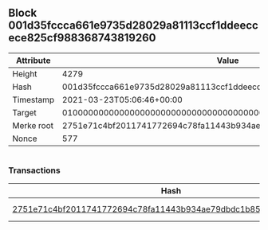 ## Block 001d35fccca661e9735d28029a81113ccf1ddeeccece825cf988368743819260

Attribute | Value
--- | ---
Height | 4279
Hash | 001d35fccca661e9735d28029a81113ccf1ddeeccece825cf988368743819260
Timestamp | 2021-03-23T05:06:46+00:00
Target | 0100000000000000000000000000000000000000000000000000000000000000
Merke root | 2751e71c4bf2011741772694c78fa11443b934ae79dbdc1b85d01bc30d77aba8
Nonce | 577

```

```

### Transactions

Hash | Amount
--- | ---
[2751e71c4bf2011741772694c78fa11443b934ae79dbdc1b85d01bc30d77aba8](2751e71c4bf2011741772694c78fa11443b934ae79dbdc1b85d01bc30d77aba8.md) | 10.00000000 SKEPTI 

